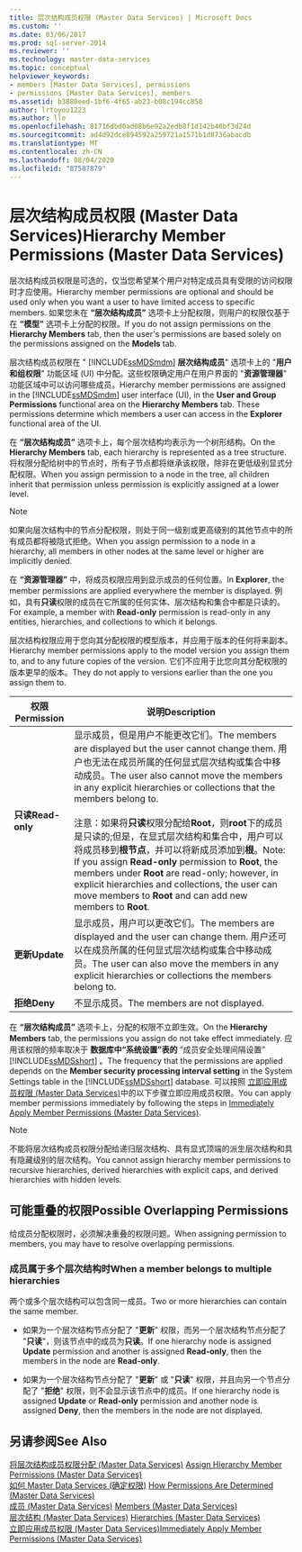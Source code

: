 ```yaml
---
title: 层次结构成员权限 (Master Data Services) | Microsoft Docs
ms.custom: ''
ms.date: 03/06/2017
ms.prod: sql-server-2014
ms.reviewer: ''
ms.technology: master-data-services
ms.topic: conceptual
helpviewer_keywords:
- members [Master Data Services], permissions
- permissions [Master Data Services], members
ms.assetid: b3880eed-1bf6-4f65-ab23-b08c194cc858
author: lrtoyou1223
ms.author: lle
ms.openlocfilehash: 81716dbd0ad08b6e92a2edb8f1d142b46bf3d24d
ms.sourcegitcommit: ad4d92dce894592a259721a1571b1d8736abacdb
ms.translationtype: MT
ms.contentlocale: zh-CN
ms.lasthandoff: 08/04/2020
ms.locfileid: "87587879"
---
```

# <a name="hierarchy-member-permissions-master-data-services"></a><span data-ttu-id="eb131-102">层次结构成员权限 (Master Data Services)</span><span class="sxs-lookup"><span data-stu-id="eb131-102">Hierarchy Member Permissions (Master Data Services)</span></span>
  <span data-ttu-id="eb131-103">层次结构成员权限是可选的，仅当您希望某个用户对特定成员具有受限的访问权限时才应使用。</span><span class="sxs-lookup"><span data-stu-id="eb131-103">Hierarchy member permissions are optional and should be used only when you want a user to have limited access to specific members.</span></span> <span data-ttu-id="eb131-104">如果您未在 **“层次结构成员”** 选项卡上分配权限，则用户的权限仅基于在 **“模型”** 选项卡上分配的权限。</span><span class="sxs-lookup"><span data-stu-id="eb131-104">If you do not assign permissions on the **Hierarchy Members** tab, then the user's permissions are based solely on the permissions assigned on the **Models** tab.</span></span>  
  
 <span data-ttu-id="eb131-105">层次结构成员权限在 " [!INCLUDE[ssMDSmdm](../includes/ssmdsmdm-md.md)] **层次结构成员**" 选项卡上的 "**用户和组权限**" 功能区域 (UI) 中分配。这些权限确定用户在用户界面的 "**资源管理器**" 功能区域中可以访问哪些成员。</span><span class="sxs-lookup"><span data-stu-id="eb131-105">Hierarchy member permissions are assigned in the [!INCLUDE[ssMDSmdm](../includes/ssmdsmdm-md.md)] user interface (UI), in the **User and Group Permissions** functional area on the **Hierarchy Members** tab. These permissions determine which members a user can access in the **Explorer** functional area of the UI.</span></span>  
  
 <span data-ttu-id="eb131-106">在 **“层次结构成员”** 选项卡上，每个层次结构均表示为一个树形结构。</span><span class="sxs-lookup"><span data-stu-id="eb131-106">On the **Hierarchy Members** tab, each hierarchy is represented as a tree structure.</span></span> <span data-ttu-id="eb131-107">将权限分配给树中的节点时，所有子节点都将继承该权限，除非在更低级别显式分配权限。</span><span class="sxs-lookup"><span data-stu-id="eb131-107">When you assign permission to a node in the tree, all children inherit that permission unless permission is explicitly assigned at a lower level.</span></span>  
  
> [!NOTE]  
>  <span data-ttu-id="eb131-108">如果向层次结构中的节点分配权限，则处于同一级别或更高级别的其他节点中的所有成员都将被隐式拒绝。</span><span class="sxs-lookup"><span data-stu-id="eb131-108">When you assign permission to a node in a hierarchy, all members in other nodes at the same level or higher are implicitly denied.</span></span>  
  
 <span data-ttu-id="eb131-109">在 **“资源管理器”** 中，将成员权限应用到显示成员的任何位置。</span><span class="sxs-lookup"><span data-stu-id="eb131-109">In **Explorer**, the member permissions are applied everywhere the member is displayed.</span></span> <span data-ttu-id="eb131-110">例如，具有**只读**权限的成员在它所属的任何实体、层次结构和集合中都是只读的。</span><span class="sxs-lookup"><span data-stu-id="eb131-110">For example, a member with **Read-only** permission is read-only in any entities, hierarchies, and collections to which it belongs.</span></span>  
  
 <span data-ttu-id="eb131-111">层次结构权限应用于您向其分配权限的模型版本，并应用于版本的任何将来副本。</span><span class="sxs-lookup"><span data-stu-id="eb131-111">Hierarchy member permissions apply to the model version you assign them to, and to any future copies of the version.</span></span> <span data-ttu-id="eb131-112">它们不应用于比您向其分配权限的版本更早的版本。</span><span class="sxs-lookup"><span data-stu-id="eb131-112">They do not apply to versions earlier than the one you assign them to.</span></span>  
  
|<span data-ttu-id="eb131-113">权限</span><span class="sxs-lookup"><span data-stu-id="eb131-113">Permission</span></span>|<span data-ttu-id="eb131-114">说明</span><span class="sxs-lookup"><span data-stu-id="eb131-114">Description</span></span>|  
|----------------|-----------------|  
|<span data-ttu-id="eb131-115">**只读**</span><span class="sxs-lookup"><span data-stu-id="eb131-115">**Read-only**</span></span>|<span data-ttu-id="eb131-116">显示成员，但是用户不能更改它们。</span><span class="sxs-lookup"><span data-stu-id="eb131-116">The members are displayed but the user cannot change them.</span></span> <span data-ttu-id="eb131-117">用户也无法在成员所属的任何显式层次结构或集合中移动成员。</span><span class="sxs-lookup"><span data-stu-id="eb131-117">The user also cannot move the members in any explicit hierarchies or collections that the members belong to.</span></span><br /><br /> <span data-ttu-id="eb131-118">注意：如果将**只读**权限分配给**Root**，则**root**下的成员是只读的;但是，在显式层次结构和集合中，用户可以将成员移到**根节点**，并可以将新成员添加到**根**。</span><span class="sxs-lookup"><span data-stu-id="eb131-118">Note: If you assign **Read-only** permission to **Root**, the members under **Root** are read-only; however, in explicit hierarchies and collections, the user can move members to **Root** and can add new members to **Root**.</span></span>|  
|<span data-ttu-id="eb131-119">**更新**</span><span class="sxs-lookup"><span data-stu-id="eb131-119">**Update**</span></span>|<span data-ttu-id="eb131-120">显示成员，用户可以更改它们。</span><span class="sxs-lookup"><span data-stu-id="eb131-120">The members are displayed and the user can change them.</span></span> <span data-ttu-id="eb131-121">用户还可以在成员所属的任何显式层次结构或集合中移动成员。</span><span class="sxs-lookup"><span data-stu-id="eb131-121">The user can also move the members in any explicit hierarchies or collections the members belong to.</span></span>|  
|<span data-ttu-id="eb131-122">**拒绝**</span><span class="sxs-lookup"><span data-stu-id="eb131-122">**Deny**</span></span>|<span data-ttu-id="eb131-123">不显示成员。</span><span class="sxs-lookup"><span data-stu-id="eb131-123">The members are not displayed.</span></span>|  
  
 <span data-ttu-id="eb131-124">在 **“层次结构成员”** 选项卡上，分配的权限不立即生效。</span><span class="sxs-lookup"><span data-stu-id="eb131-124">On the **Hierarchy Members** tab, the permissions you assign do not take effect immediately.</span></span> <span data-ttu-id="eb131-125">应用该权限的频率取决于 **数据库中“系统设置”表的** “成员安全处理间隔设置” [!INCLUDE[ssMDSshort](../includes/ssmdsshort-md.md)] 。</span><span class="sxs-lookup"><span data-stu-id="eb131-125">The frequency that the permissions are applied depends on the **Member security processing interval setting** in the System Settings table in the [!INCLUDE[ssMDSshort](../includes/ssmdsshort-md.md)] database.</span></span> <span data-ttu-id="eb131-126">可以按照 [立即应用成员权限 (Master Data Services)](immediately-apply-member-permissions-master-data-services.md)中的以下步骤立即应用成员权限。</span><span class="sxs-lookup"><span data-stu-id="eb131-126">You can apply member permissions immediately by following the steps in [Immediately Apply Member Permissions &#40;Master Data Services&#41;](immediately-apply-member-permissions-master-data-services.md).</span></span>  
  
> [!NOTE]  
>  <span data-ttu-id="eb131-127">不能将层次结构成员权限分配给递归层次结构、具有显式顶端的派生层次结构和具有隐藏级别的层次结构。</span><span class="sxs-lookup"><span data-stu-id="eb131-127">You cannot assign hierarchy member permissions to recursive hierarchies, derived hierarchies with explicit caps, and derived hierarchies with hidden levels.</span></span>  
  
## <a name="possible-overlapping-permissions"></a><span data-ttu-id="eb131-128">可能重叠的权限</span><span class="sxs-lookup"><span data-stu-id="eb131-128">Possible Overlapping Permissions</span></span>  
 <span data-ttu-id="eb131-129">给成员分配权限时，必须解决重叠的权限问题。</span><span class="sxs-lookup"><span data-stu-id="eb131-129">When assigning permission to members, you may have to resolve overlapping permissions.</span></span>  
  
### <a name="when-a-member-belongs-to-multiple-hierarchies"></a><span data-ttu-id="eb131-130">成员属于多个层次结构时</span><span class="sxs-lookup"><span data-stu-id="eb131-130">When a member belongs to multiple hierarchies</span></span>  
 <span data-ttu-id="eb131-131">两个或多个层次结构可以包含同一成员。</span><span class="sxs-lookup"><span data-stu-id="eb131-131">Two or more hierarchies can contain the same member.</span></span>  
  
-   <span data-ttu-id="eb131-132">如果为一个层次结构节点分配了 "**更新**" 权限，而另一个层次结构节点分配了 "**只读**"，则该节点中的成员为**只读**。</span><span class="sxs-lookup"><span data-stu-id="eb131-132">If one hierarchy node is assigned **Update** permission and another is assigned **Read-only**, then the members in the node are **Read-only**.</span></span>  
  
-   <span data-ttu-id="eb131-133">如果为一个层次结构节点分配了 "**更新**" 或 "**只读**" 权限，并且向另一个节点分配了 "**拒绝**" 权限，则不会显示该节点中的成员。</span><span class="sxs-lookup"><span data-stu-id="eb131-133">If one hierarchy node is assigned **Update** or **Read-only** permission and another node is assigned **Deny**, then the members in the node are not displayed.</span></span>  
  
## <a name="see-also"></a><span data-ttu-id="eb131-134">另请参阅</span><span class="sxs-lookup"><span data-stu-id="eb131-134">See Also</span></span>  
 <span data-ttu-id="eb131-135">[将层次结构成员权限分配 &#40;Master Data Services&#41;](../../2014/master-data-services/assign-hierarchy-member-permissions-master-data-services.md) </span><span class="sxs-lookup"><span data-stu-id="eb131-135">[Assign Hierarchy Member Permissions &#40;Master Data Services&#41;](../../2014/master-data-services/assign-hierarchy-member-permissions-master-data-services.md) </span></span>  
 <span data-ttu-id="eb131-136">[如何 Master Data Services &#40;确定权限&#41;](../../2014/master-data-services/how-permissions-are-determined-master-data-services.md) </span><span class="sxs-lookup"><span data-stu-id="eb131-136">[How Permissions Are Determined &#40;Master Data Services&#41;](../../2014/master-data-services/how-permissions-are-determined-master-data-services.md) </span></span>  
 <span data-ttu-id="eb131-137">[成员 &#40;Master Data Services&#41;](../../2014/master-data-services/members-master-data-services.md) </span><span class="sxs-lookup"><span data-stu-id="eb131-137">[Members &#40;Master Data Services&#41;](../../2014/master-data-services/members-master-data-services.md) </span></span>  
 <span data-ttu-id="eb131-138">[层次结构 &#40;Master Data Services&#41;](../../2014/master-data-services/hierarchies-master-data-services.md) </span><span class="sxs-lookup"><span data-stu-id="eb131-138">[Hierarchies &#40;Master Data Services&#41;](../../2014/master-data-services/hierarchies-master-data-services.md) </span></span>  
 [<span data-ttu-id="eb131-139">立即应用成员权限 (Master Data Services)</span><span class="sxs-lookup"><span data-stu-id="eb131-139">Immediately Apply Member Permissions &#40;Master Data Services&#41;</span></span>](immediately-apply-member-permissions-master-data-services.md)  
  
  
